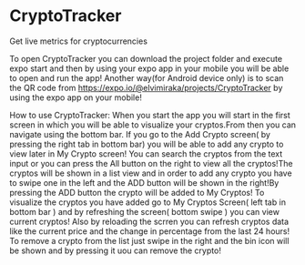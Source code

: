 # CryptoTracker
Get live metrics for cryptocurrencies

To open CryptoTracker you can download the project folder and execute expo start and then by using your expo app in your mobile you will be able to open and run the app!
Another way(for Android device only) is to scan the QR code from https://expo.io/@elvimiraka/projects/CryptoTracker by using the expo app on your mobile!

How to use CryptoTracker:
When you start the app you will start in the first screen in which you will be able to visualize your cryptos.From then you can navigate using the bottom bar.
If you go to the Add Crypto screen( by pressing the right tab in bottom bar) you will be able to add any crypto to view later in My Crypto screen!
You can search the cryptos from the text input or you can press the All button on the right to view all the cryptos!The cryptos will be shown in a list view and in order to add any crypto you have to swipe one in the left and the ADD button will be shown in the right!By pressing the ADD button the crypto will be added to My Cryptos!
To visualize the cryptos you have added go to My Cryptos Screen( left tab in bottom bar ) and by refreshing the screen( bottom swipe ) you can view current cryptos!
Also by reloading the scrren you can refresh cryptos data like the current price and the change in percentage from the last 24 hours! To remove a crypto from the list just swipe in the right and the bin icon will be shown and by pressing it uou can remove the crypto!

